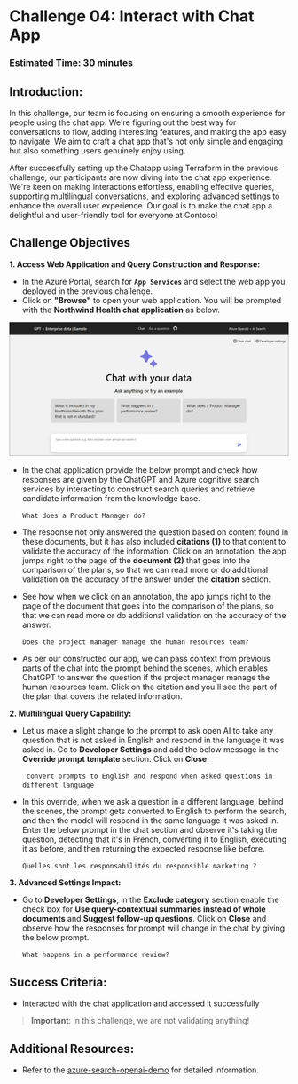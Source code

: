 # Challenge 04: Interact with Chat App

### Estimated Time: 30 minutes

## Introduction:

In this challenge, our team is focusing on ensuring a smooth experience for people using the chat app. We're figuring out the best way for conversations to flow, adding interesting features, and making the app easy to navigate. We aim to craft a chat app that's not only simple and engaging but also something users genuinely enjoy using.

After successfully setting up the Chatapp using Terraform in the previous challenge, our participants are now diving into the chat app experience. We're keen on making interactions effortless, enabling effective queries, supporting multilingual conversations, and exploring advanced settings to enhance the overall user experience. Our goal is to make the chat app a delightful and user-friendly tool for everyone at Contoso!


## Challenge Objectives

**1. Access Web Application and Query Construction and Response:**
   
   - In the Azure Portal, search for **`App Services`** and select the web app you deployed in the previous challenge.
   - Click on **"Browse"** to open your web application.
 You will be prompted with the **Northwind Health chat application** as below. 

   ![](../media/lab03-04.png)

- In the chat application provide the below prompt and check how responses are given by the ChatGPT and Azure cognitive search services by interacting to construct search queries and retrieve candidate information from the knowledge base.

   ```
   What does a Product Manager do?
   ```

- The response not only answered the question based on content found in these documents, but it has also included **citations (1)** to that content to validate the accuracy of the information. Click on an annotation, the app jumps right to the page of the **document (2)** that goes into the comparison of the plans, so that we can read more or do additional validation on the accuracy of the answer under the **citation** section. 


- See how when we click on an annotation, the app jumps right to the page of the document that goes into the comparison of the plans, so that we can read more or do additional validation on the accuracy of the answer. 

   ```
   Does the project manager manage the human resources team?
   ```

- As per our constructed our app, we can pass context from previous parts of the chat into the prompt behind the scenes, which enables ChatGPT to answer the question if the project manager manage the human resources team. Click on the citation and you'll see the part of the plan that covers the related information.


**2. Multilingual Query Capability:**
   
- Let us make a slight change to the prompt to ask open AI to take any question that is not asked in English and respond in the language it was asked in. Go to **Developer Settings** and add the below message in the **Override prompt template** section. Click on **Close**.

  ```
   convert prompts to English and respond when asked questions in different language
   ```

- In this override, when we ask a question in a different language, behind the scenes, the prompt gets converted to English to perform the search, and then the model will respond in the same language it was asked in. Enter the below prompt in the chat section and observe it's taking the question, detecting that it's in French, converting it to English, executing it as before, and then returning the expected response like before.

   ```
   Quelles sont les responsabilités du responsible marketing ?
   ```

**3. Advanced Settings Impact:** 
- Go to **Developer Settings**, in the **Exclude category** section enable the check box for **Use query-contextual summaries instead of whole documents** and **Suggest follow-up questions**. Click on **Close** and observe how the responses for prompt will change in the chat by giving the below prompt.

   ```
   What happens in a performance review?
   ```

## Success Criteria:

  - Interacted with the chat application and accessed it successfully
     
> **Important**: In this challenge, we are not validating anything!

## Additional Resources:

- Refer to the  [azure-search-openai-demo](https://github.com/Azure-Samples/azure-search-openai-demo) for detailed information.
  
